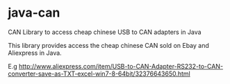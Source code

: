 # java-can
CAN Library to access cheap chinese USB to CAN adapters in Java

This library provides access the cheap chinese CAN sold on Ebay and Aliexpress in Java.

E.g http://www.aliexpress.com/item/USB-to-CAN-Adapter-RS232-to-CAN-converter-save-as-TXT-excel-win7-8-64bit/32376643650.html 
